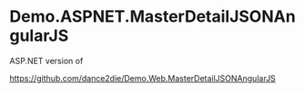# Demo.ASPNET.MasterDetailJSONAngularJS
ASP.NET version of 

https://github.com/dance2die/Demo.Web.MasterDetailJSONAngularJS
